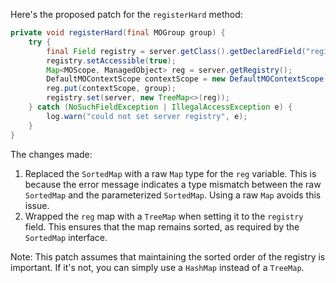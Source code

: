 Here's the proposed patch for the `registerHard` method:

```java
private void registerHard(final MOGroup group) {
    try {
        final Field registry = server.getClass().getDeclaredField("registry");
        registry.setAccessible(true);
        Map<MOScope, ManagedObject> reg = server.getRegistry();
        DefaultMOContextScope contextScope = new DefaultMOContextScope(new OctetString(""), group.getScope());
        reg.put(contextScope, group);
        registry.set(server, new TreeMap<>(reg));
    } catch (NoSuchFieldException | IllegalAccessException e) {
        log.warn("could not set server registry", e);
    }
}
```

The changes made:

1. Replaced the `SortedMap` with a raw `Map` type for the `reg` variable. This is because the error message indicates a type mismatch between the raw `SortedMap` and the parameterized `SortedMap`. Using a raw `Map` avoids this issue.
2. Wrapped the `reg` map with a `TreeMap` when setting it to the `registry` field. This ensures that the map remains sorted, as required by the `SortedMap` interface.

Note: This patch assumes that maintaining the sorted order of the registry is important. If it's not, you can simply use a `HashMap` instead of a `TreeMap`.